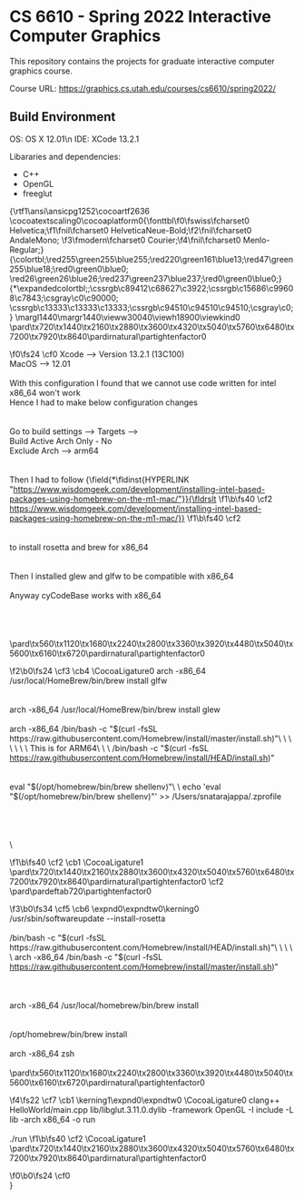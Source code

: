 # CS 6610 - Spring 2022 Interactive Computer Graphics
This repository contains the projects for graduate interactive computer graphics course.

Course URL: https://graphics.cs.utah.edu/courses/cs6610/spring2022/

## Build Environment

OS: OS X 12.01\n
IDE: XCode 13.2.1

Libararies and dependencies:
* C++
* OpenGL
* freeglut

{\rtf1\ansi\ansicpg1252\cocoartf2636
\cocoatextscaling0\cocoaplatform0{\fonttbl\f0\fswiss\fcharset0 Helvetica;\f1\fnil\fcharset0 HelveticaNeue-Bold;\f2\fnil\fcharset0 AndaleMono;
\f3\fmodern\fcharset0 Courier;\f4\fnil\fcharset0 Menlo-Regular;}
{\colortbl;\red255\green255\blue255;\red220\green161\blue13;\red47\green255\blue18;\red0\green0\blue0;
\red26\green26\blue26;\red237\green237\blue237;\red0\green0\blue0;}
{\*\expandedcolortbl;;\cssrgb\c89412\c68627\c3922;\cssrgb\c15686\c99608\c7843;\csgray\c0\c90000;
\cssrgb\c13333\c13333\c13333;\cssrgb\c94510\c94510\c94510;\csgray\c0;}
\margl1440\margr1440\vieww30040\viewh18900\viewkind0
\pard\tx720\tx1440\tx2160\tx2880\tx3600\tx4320\tx5040\tx5760\tx6480\tx7200\tx7920\tx8640\pardirnatural\partightenfactor0

\f0\fs24 \cf0 Xcode --> Version 13.2.1 (13C100)\
MacOS --> 12.01\
\
With this configuration I found that we cannot use code written for intel x86_64 won't work\
Hence I had to make below configuration changes\
\
\
Go to build settings --> Targets --> \
Build Active Arch Only - No\
Exclude Arch --> arm64\
\
\
Then I had to follow {\field{\*\fldinst{HYPERLINK "https://www.wisdomgeek.com/development/installing-intel-based-packages-using-homebrew-on-the-m1-mac/"}}{\fldrslt 
\f1\b\fs40 \cf2 https://www.wisdomgeek.com/development/installing-intel-based-packages-using-homebrew-on-the-m1-mac/}}
\f1\b\fs40 \cf2 \
\
\
to install rosetta and brew for x86_64\
\
\
Then I installed glew and glfw to be compatible with x86_64\
\
Anyway cyCodeBase works with x86_64\
\
\
\
\
\pard\tx560\tx1120\tx1680\tx2240\tx2800\tx3360\tx3920\tx4480\tx5040\tx5600\tx6160\tx6720\pardirnatural\partightenfactor0

\f2\b0\fs24 \cf3 \cb4 \CocoaLigature0 arch -x86_64 /usr/local/HomeBrew/bin/brew install glfw\
\
\
arch -x86_64 /usr/local/HomeBrew/bin/brew install glew\
\
arch -x86_64 /bin/bash -c "$(curl -fsSL https://raw.githubusercontent.com/Homebrew/install/master/install.sh)"\
\
\
\
\
\
\
This is for ARM64\
\
\
/bin/bash -c "$(curl -fsSL https://raw.githubusercontent.com/Homebrew/install/HEAD/install.sh)"   \
\
\
eval "$(/opt/homebrew/bin/brew shellenv)"\
\
echo 'eval "$(/opt/homebrew/bin/brew shellenv)"' >> /Users/snatarajappa/.zprofile  \
\
\
\
\
\

\f1\b\fs40 \cf2 \cb1 \CocoaLigature1 \
\pard\tx720\tx1440\tx2160\tx2880\tx3600\tx4320\tx5040\tx5760\tx6480\tx7200\tx7920\tx8640\pardirnatural\partightenfactor0
\cf2 \
\pard\pardeftab720\partightenfactor0

\f3\b0\fs34 \cf5 \cb6 \expnd0\expndtw0\kerning0
/usr/sbin/softwareupdate --install-rosetta\
\
/bin/bash -c "$(curl -fsSL https://raw.githubusercontent.com/Homebrew/install/HEAD/install.sh)"\
\
\
\
\
arch -x86_64 /bin/bash -c "$(curl -fsSL https://raw.githubusercontent.com/Homebrew/install/master/install.sh)"\
\
\
\
arch -x86_64 /usr/local/homebrew/bin/brew install <package name>\
\
\
/opt/homebrew/bin/brew install <package name>\
\
arch -x86_64 zsh\
\
\pard\tx560\tx1120\tx1680\tx2240\tx2800\tx3360\tx3920\tx4480\tx5040\tx5600\tx6160\tx6720\pardirnatural\partightenfactor0

\f4\fs22 \cf7 \cb1 \kerning1\expnd0\expndtw0 \CocoaLigature0 clang++  HelloWorld/main.cpp lib/libglut.3.11.0.dylib -framework OpenGL -I include -L lib -arch x86_64 -o run\
\
./run
\f1\b\fs40 \cf2 \CocoaLigature1 \
\pard\tx720\tx1440\tx2160\tx2880\tx3600\tx4320\tx5040\tx5760\tx6480\tx7200\tx7920\tx8640\pardirnatural\partightenfactor0

\f0\b0\fs24 \cf0 \
}
